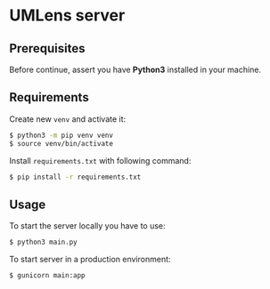 # UMLens server

## Prerequisites

Before continue, assert you have **Python3** installed in your machine.

## Requirements

Create new `venv` and activate it:
```bash
$ python3 -m pip venv venv
$ source venv/bin/activate
```

Install `requirements.txt` with following command:
```bash
$ pip install -r requirements.txt
```

## Usage

To start the server locally you have to use:
```bash
$ python3 main.py
```

To start server in a production environment:
```bash
$ gunicorn main:app
```